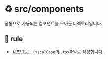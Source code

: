 # ♻ src/components

공통으로 사용되는 컴포넌트를 모아둔 디렉토리입니다.

## 🔴 rule

- 컴포넌트는 `PascalCase`의 `.tsx`파일로 작성합니다.
